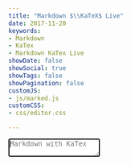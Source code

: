 ```yaml
---
title: "Markdown $\\KaTeX$ Live"
date: 2017-11-20
keywords:
- Markdown
- KaTex
- Markdown KaTex Live
showDate: false
showSocial: true
showTags: false
showPagination: false
customJS:
- js/marked.js
customCSS:
- css/editor.css

---
```

<div id="editor">
  <div id="code" class="table-cell">
    <textarea placeholder="Markdown with KaTex" autofocus></textarea>
  </div>
  <div id="preview" class="table-cell">
    <div id="preview-content"></div>
  </div>
</div>
